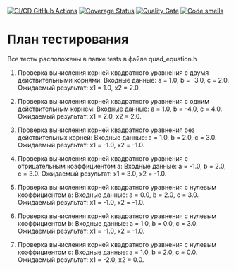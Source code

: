 [![CI/CD GitHub Actions](https://github.com/ehotez/gtest/actions/workflows/test-action.yml/badge.svg)](https://github.com/ehotez/gtest/actions/workflows/test-action.yml)
[![Coverage Status](https://coveralls.io/repos/ehotez/gtest/badge.svg?branch=main)](https://coveralls.io/github/ehotez/gtest?branch=main)
[![Quality Gate](https://sonarcloud.io/api/project_badges/measure?project=ehotez_gtest&metric=alert_status)](https://sonarcloud.io/dashboard?id=ehotez_gtest)
[![Code smells](https://sonarcloud.io/api/project_badges/measure?project=ehotez_gtest&metric=code_smells)](https://sonarcloud.io/dashboard?id=ehotez_gtest)

# План тестирования

Все тесты расположены в папке tests в файле quad_equation.h

1. Проверка вычисления корней квадратного уравнения с двумя действительными корнями:
Входные данные: a = 1.0, b = -3.0, c = 2.0.
Ожидаемый результат: x1 = 1.0, x2 = 2.0.

2. Проверка вычисления корней квадратного уравнения с одним действительным корнем:
Входные данные: a = 1.0, b = -4.0, c = 4.0.
Ожидаемый результат: x1 = 2.0, x2 = 2.0.

3. Проверка вычисления корней квадратного уравнения без действительных корней:
Входные данные: a = 1.0, b = 2.0, c = 3.0.
Ожидаемый результат: x1 = -1.0, x2 = -1.0.

4. Проверка вычисления корней квадратного уравнения с отрицательным коэффициентом a:
Входные данные: a = -1.0, b = 2.0, c = 3.0.
Ожидаемый результат: x1 = 3.0, x2 = -1.0.

5. Проверка вычисления корней квадратного уравнения с нулевым коэффициентом a:
Входные данные: a = 0.0, b = 2.0, c = 3.0.
Ожидаемый результат: x1 = -1.0, x2 = -1.0.

6. Проверка вычисления корней квадратного уравнения с нулевым коэффициентом b:
Входные данные: a = 1.0, b = 0.0, c = 3.0.
Ожидаемый результат: x1 = -1.0, x2 = -1.0.

7. Проверка вычисления корней квадратного уравнения с нулевым коэффициентом c:
Входные данные: a = 1.0, b = 2.0, c = 0.0.
Ожидаемый результат: x1 = -2.0, x2 = 0.0.



